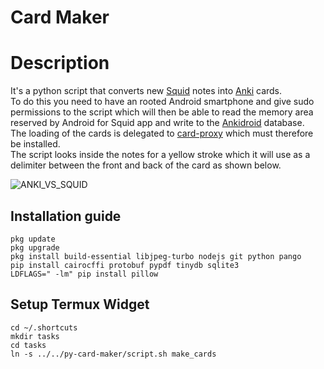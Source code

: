 # Card Maker
# Description

It's a python script that converts new [Squid](https://play.google.com/store/apps/details?id=com.steadfastinnovation.android.projectpapyrus) notes into [Anki](https://apps.ankiweb.net/) cards.\
To do this you need to have an rooted Android smartphone and give sudo permissions to the script which will then be able to read the memory area reserved by Android for Squid app and write to the [Ankidroid](https://play.google.com/store/apps/details?id=com.ichi2.anki) database.\
The loading of the cards is delegated to [card-proxy](https://github.com/ElModdy/card-proxy) which must therefore be installed.\
The script looks inside the notes for a yellow stroke which it will use as a delimiter between the front and back of the card as shown below.

![ANKI_VS_SQUID](https://user-images.githubusercontent.com/18534491/231198131-e7aa7993-b363-4b8b-8c2f-abad9626cf2e.jpg)

## Installation guide
```
pkg update
pkg upgrade
pkg install build-essential libjpeg-turbo nodejs git python pango
pip install cairocffi protobuf pypdf tinydb sqlite3
LDFLAGS=" -lm" pip install pillow
```

## Setup Termux Widget
```
cd ~/.shortcuts
mkdir tasks
cd tasks
ln -s ../../py-card-maker/script.sh make_cards
```
